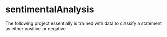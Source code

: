 # sentimentalAnalysis
The following project essentially is trained with data to classify a statement as either positive or negative
